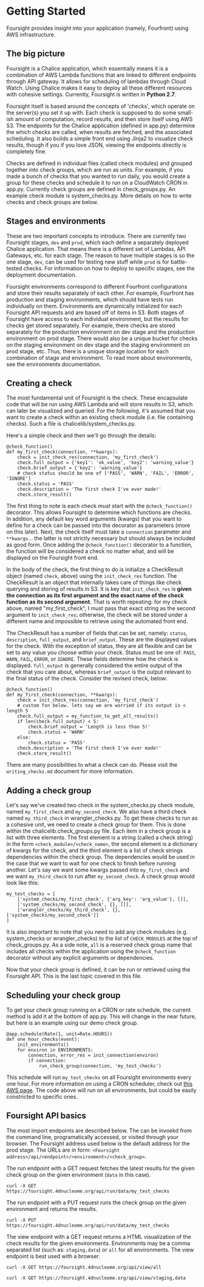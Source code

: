 # Getting Started #

Foursight provides insight into your application (namely, Fourfront) using AWS infrastructure.

## The big picture
Foursight is a Chalice application, which essentially means it is a combination of AWS Lambda functions that are linked to different endpoints through API gateway. It allows for scheduling of lambdas through Cloud Watch. Using Chalice makes it easy to deploy all these different resources with cohesive settings. Currently, Foursight is written in **Python 2.7**.

Foursight itself is based around the concepts of 'checks', which operate on the server(s) you set it up with. Each check is supposed to do some small-ish amount of computation, record results, and then store itself using AWS S3. The endpoints for the Chalice application (defined in app.py) determine the which checks are called, when results are fetched, and the associated scheduling. It also builds a simple front end using Jinja2 to visualize check results, though if you if you love JSON, viewing the endpoints directly is completely fine.

Checks are defined in individual files (called check modules) and grouped together into check groups, which are run as units. For example, if you made a bunch of checks that you wanted to run daily, you would create a group for these checks and schedule it to run on a CloudWatch CRON in app.py. Currently check groups are defined in check_groups.py. An example check module is system_checks.py. More details on how to write checks and check groups are below.

## Stages and environments
These are two important concepts to introduce. There are currently two Foursight stages, ```dev``` and ```prod```, which each define a separately deployed Chalice application. That means there is a different set of Lambdas, API Gateways, etc. for each stage. The reason to have multiple stages is so the one stage, ```dev```, can be used for testing new stuff while ```prod``` is for battle-tested checks. For information on how to deploy to specific stages, see the deployment documentation.

Foursight environments correspond to different Fourfront configurations and store their results separately of each other. For example, Fourfront has production and staging environments, which should have tests run individually on them. Environments are dynamically initialized for each Foursight API requests and are based off of items in S3. Both stages of Foursight have access to each individual environment, but the results for checks get stored separately. For example, there checks are stored separately for the production environment on dev stage and the production environment on prod stage. There would also be a unique bucket for checks on the staging environment on dev stage and the staging environment on prod stage, etc. Thus, there is a unique storage location for each combination of stage and environment. To read more about environments, see the environments documentation.

## Creating a check
The most fundamental unit of Foursight is the check. These encapsulate code that will be run using AWS Lambda and will store results in S3, which can later be visualized and queried. For the following, it's assumed that you want to create a check within an existing check module (i.e. file containing checks). Such a file is chalicelib/system_checks.py.

Here's a simple check and then we'll go through the details:

```
@check_function()
def my_first_check(connection, **kwargs):
    check = init_check_res(connection, 'my_first_check')
    check.full_output = {'key1': 'ok_value', 'key2': 'warning_value'}
    check.brief_output = {'key2': 'warning_value'}
    # check status should be one of ['PASS', 'WARN', 'FAIL', 'ERROR', 'IGNORE']
    check.status = 'PASS'
    check.description = 'The first check I've ever made!'
    check.store_result()
```

The first thing to note is each check *must* start with the ```@check_function()``` decorator. This allows Foursight to determine which functions are checks. In addition, any default key word arguments (kwargs) that you want to define for a check can be passed into the decorator as parameters (more on this later). Next, the check itself must take a ```connection``` parameter and ```**kwargs```... the latter is not strictly necessary but should always be included as good form. Once adding the ```@check_function()``` decorator to a function, the function will be considered a check no matter what, and will be displayed on the Foursight front end.

In the body of the check, the first thing to do is initialize a CheckResult object (named ```check```, above) using the ```init_check_res``` function. The CheckResult is an object that internally takes care of things like check querying and storing of results in S3. It is key that ```init_check_res``` is **given the connection as its first argument and the exact name of the check function as its second argument.** That is worth repeating: for my check above, named "my_first_check", I must pass that exact string as the second argument to ```init_check_res```; otherwise, the check will be stored under a different name and impossible to retrieve using the automated front end.

The CheckResult has a number of fields that can be set, namely: ```status```, ```description```, ```full_output```, and ```brief_output```. These are the displayed values for the check. With the exception of status, they are all flexible and can be set to any value you choose within your check. Status must be one of: ```PASS```, ```WARN```, ```FAIL```, ```ERROR```, or ```IGNORE```. These fields determine how the check is displayed. ```full_output``` is generally considered the entire output of the check that you care about, whereas ```brief_output``` is the output relevant to the final status of the check. Consider the revised check, below:

```
@check_function()
def my_first_check(connection, **kwargs):
    check = init_check_res(connection, 'my_first_check')
    # custom fxn below. lets say we are worried if its output is < length 5
    check.full_output = my_function_to_get_all_results()
    if len(check.full_output) < 5:
        check.brief_output = 'Length is less than 5!'
        check.status = 'WARN'
    else:
        check.status = 'PASS'
    check.description = 'The first check I've ever made!'
    check.store_result()
```

There are many possibilities to what a check can do. Please visit the ```writing_checks.md``` document for more information.

## Adding a check group
Let's say we've created two check in the system_checks.py check module, named ```my_first_check``` and ```my_second_check```. We also have a third check named ```my_third_check``` in wrangler_checks.py. To get these checks to run as a cohesive unit, we need to create a check group for them. This is done within the chalicelib.check_groups.py file. Each item in a check group is a list with three elements. The first element is a string (called a check string) in the form ```<check_module>/<check_name>```, the second element is a dictionary of kwargs for the check, and the third element is a list of check strings dependencies within the check group. The dependencies would be used in the case that we want to wait for one check to finish before running another. Let's say we want some kwargs passed into ```my_first_check``` and we want ```my_third_check``` to run after ```my_second_check```. A check group would look like this:

```
my_test_checks = [
    ['system_checks/my_first_check', {'arg_key': 'arg_value'}, []],
    ['system_checks/my_second_check', {}, []],
    ['wrangler_checks/my_third_check', {}, ['system_checks/my_second_check']]
]
```

It is also important to note that you need to add any check modules (e.g. system_checks or wrangler_checks) to the list of ```CHECK_MODULES``` at the top of check_groups.py. As a side note, ```all``` is a reserved check group name that includes all checks within the application using the ```@check_function``` decorator without any explicit arguments or dependencies.

Now that your check group is defined, it can be run or retrieved using the Foursight API. This is the last topic covered in this file.

## Scheduling your check group
To get your check group running on a CRON or rate schedule, the current method is add it at the bottom of app.py. This will change in the near future, but here is an example using our demo check group.

```
@app.schedule(Rate(1, unit=Rate.HOURS))
def one_hour_checks(event):
    init_environments()
    for environ in ENVIRONMENTS:
        connection, error_res = init_connection(environ)
        if connection:
            run_check_group(connection, 'my_test_checks')
```

This schedule will run ```my_test_checks``` on all Foursight environments every one hour. For more information on using a CRON scheduler, check out [this AWS page](http://docs.aws.amazon.com/lambda/latest/dg/tutorial-scheduled-events-schedule-expressions.html). The code above will run on all environments, but could be easily constricted to specific ones.

## Foursight API basics
The most import endpoints are described below. The can be invoekd from the command line, programatically accessed, or visited through your browser. The Foursight address used below is the default address for the prod stage. The URLs are in form: ```<Foursight address>/api/<endpoint>/<environment>/<check_group>```.

The run endpoint with a GET request fetches the latest results for the given check group on the given environment (```data``` in this case).
```
curl -X GET https://foursight.4dnucleome.org/api/run/data/my_test_checks
```

The run endpoint with a PUT request runs the check group on the given environment and returns the results.
```
curl -X PUT https://foursight.4dnucleome.org/api/run/data/my_test_checks
```

The view endpoint with a GET request returns a HTML visualization of the check results for the given environments. Environments may be a comma separated list (such as: ```staging,data```) or ```all``` for all environments. The view endpoint is best used with a browser.
```
curl -X GET https://foursight.4dnucleome.org/api/view/all

curl -X GET https://foursight.4dnucleome.org/api/view/staging,data
```
